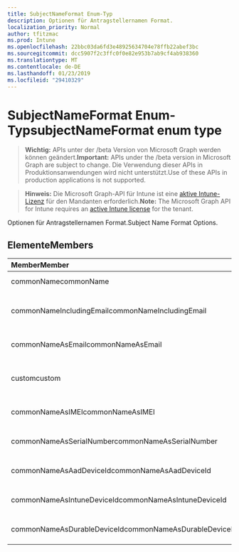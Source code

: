 ```yaml
---
title: SubjectNameFormat Enum-Typ
description: Optionen für Antragstellernamen Format.
localization_priority: Normal
author: tfitzmac
ms.prod: Intune
ms.openlocfilehash: 22bbc03da6fd3e48925634704e78ffb22abef3bc
ms.sourcegitcommit: dcc5907f2c3ffc0f0e82e953b7ab9cf4ab938360
ms.translationtype: MT
ms.contentlocale: de-DE
ms.lasthandoff: 01/23/2019
ms.locfileid: "29410329"
---
```

# <a name="subjectnameformat-enum-type"></a><span data-ttu-id="ff670-103">SubjectNameFormat Enum-Typ</span><span class="sxs-lookup"><span data-stu-id="ff670-103">subjectNameFormat enum type</span></span>

> <span data-ttu-id="ff670-104">**Wichtig:** APIs unter der /beta Version von Microsoft Graph werden können geändert.</span><span class="sxs-lookup"><span data-stu-id="ff670-104">**Important:** APIs under the /beta version in Microsoft Graph are subject to change.</span></span> <span data-ttu-id="ff670-105">Die Verwendung dieser APIs in Produktionsanwendungen wird nicht unterstützt.</span><span class="sxs-lookup"><span data-stu-id="ff670-105">Use of these APIs in production applications is not supported.</span></span>

> <span data-ttu-id="ff670-106">**Hinweis:** Die Microsoft Graph-API für Intune ist eine [aktive Intune-Lizenz](https://go.microsoft.com/fwlink/?linkid=839381) für den Mandanten erforderlich.</span><span class="sxs-lookup"><span data-stu-id="ff670-106">**Note:** The Microsoft Graph API for Intune requires an [active Intune license](https://go.microsoft.com/fwlink/?linkid=839381) for the tenant.</span></span>

<span data-ttu-id="ff670-107">Optionen für Antragstellernamen Format.</span><span class="sxs-lookup"><span data-stu-id="ff670-107">Subject Name Format Options.</span></span>

## <a name="members"></a><span data-ttu-id="ff670-108">Elemente</span><span class="sxs-lookup"><span data-stu-id="ff670-108">Members</span></span>
|<span data-ttu-id="ff670-109">Member</span><span class="sxs-lookup"><span data-stu-id="ff670-109">Member</span></span>|<span data-ttu-id="ff670-110">Wert</span><span class="sxs-lookup"><span data-stu-id="ff670-110">Value</span></span>|<span data-ttu-id="ff670-111">Beschreibung</span><span class="sxs-lookup"><span data-stu-id="ff670-111">Description</span></span>|
|:---|:---|:---|
|<span data-ttu-id="ff670-112">commonName</span><span class="sxs-lookup"><span data-stu-id="ff670-112">commonName</span></span>|<span data-ttu-id="ff670-113">0</span><span class="sxs-lookup"><span data-stu-id="ff670-113">0</span></span>|<span data-ttu-id="ff670-114">Allgemeiner Name.</span><span class="sxs-lookup"><span data-stu-id="ff670-114">Common name.</span></span>|
|<span data-ttu-id="ff670-115">commonNameIncludingEmail</span><span class="sxs-lookup"><span data-stu-id="ff670-115">commonNameIncludingEmail</span></span>|<span data-ttu-id="ff670-116">1</span><span class="sxs-lookup"><span data-stu-id="ff670-116">1</span></span>|<span data-ttu-id="ff670-117">Allgemeiner Name, einschließlich E-Mail.</span><span class="sxs-lookup"><span data-stu-id="ff670-117">Common Name Including Email.</span></span>|
|<span data-ttu-id="ff670-118">commonNameAsEmail</span><span class="sxs-lookup"><span data-stu-id="ff670-118">commonNameAsEmail</span></span>|<span data-ttu-id="ff670-119">2</span><span class="sxs-lookup"><span data-stu-id="ff670-119">2</span></span>|<span data-ttu-id="ff670-120">Allgemeiner Name als e-Mail-Nachricht.</span><span class="sxs-lookup"><span data-stu-id="ff670-120">Common Name As Email.</span></span>|
|<span data-ttu-id="ff670-121">custom</span><span class="sxs-lookup"><span data-stu-id="ff670-121">custom</span></span>|<span data-ttu-id="ff670-122">3</span><span class="sxs-lookup"><span data-stu-id="ff670-122">3</span></span>|<span data-ttu-id="ff670-123">Format des benutzerdefinierten Antragstellernamen.</span><span class="sxs-lookup"><span data-stu-id="ff670-123">Custom subject name format.</span></span>|
|<span data-ttu-id="ff670-124">commonNameAsIMEI</span><span class="sxs-lookup"><span data-stu-id="ff670-124">commonNameAsIMEI</span></span>|<span data-ttu-id="ff670-125">5</span><span class="sxs-lookup"><span data-stu-id="ff670-125">5</span></span>|<span data-ttu-id="ff670-126">Allgemeiner Name als IMEI.</span><span class="sxs-lookup"><span data-stu-id="ff670-126">Common Name As IMEI.</span></span>|
|<span data-ttu-id="ff670-127">commonNameAsSerialNumber</span><span class="sxs-lookup"><span data-stu-id="ff670-127">commonNameAsSerialNumber</span></span>|<span data-ttu-id="ff670-128">6</span><span class="sxs-lookup"><span data-stu-id="ff670-128">6</span></span>|<span data-ttu-id="ff670-129">Allgemeiner Name als fortlaufende Zahl.</span><span class="sxs-lookup"><span data-stu-id="ff670-129">Common Name As Serial Number.</span></span>|
|<span data-ttu-id="ff670-130">commonNameAsAadDeviceId</span><span class="sxs-lookup"><span data-stu-id="ff670-130">commonNameAsAadDeviceId</span></span>|<span data-ttu-id="ff670-131">7</span><span class="sxs-lookup"><span data-stu-id="ff670-131">7</span></span>|<span data-ttu-id="ff670-132">Allgemeiner Name als fortlaufende Zahl.</span><span class="sxs-lookup"><span data-stu-id="ff670-132">Common Name As Serial Number.</span></span>|
|<span data-ttu-id="ff670-133">commonNameAsIntuneDeviceId</span><span class="sxs-lookup"><span data-stu-id="ff670-133">commonNameAsIntuneDeviceId</span></span>|<span data-ttu-id="ff670-134">8</span><span class="sxs-lookup"><span data-stu-id="ff670-134">8</span></span>|<span data-ttu-id="ff670-135">Allgemeiner Name als fortlaufende Zahl.</span><span class="sxs-lookup"><span data-stu-id="ff670-135">Common Name As Serial Number.</span></span>|
|<span data-ttu-id="ff670-136">commonNameAsDurableDeviceId</span><span class="sxs-lookup"><span data-stu-id="ff670-136">commonNameAsDurableDeviceId</span></span>|<span data-ttu-id="ff670-137">9</span><span class="sxs-lookup"><span data-stu-id="ff670-137">9</span></span>|<span data-ttu-id="ff670-138">Allgemeiner Name als fortlaufende Zahl.</span><span class="sxs-lookup"><span data-stu-id="ff670-138">Common Name As Serial Number.</span></span>|




